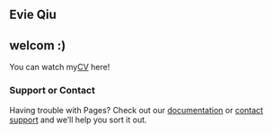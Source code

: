 ## Evie Qiu
## welcom :)
You can watch my[CV](https://github.com/EvieQ01/EvieQ01.github.io/blob/gh-pages/CV_Yiwen_Qiu.pdf) here!

### Support or Contact

Having trouble with Pages? Check out our [documentation](https://docs.github.com/categories/github-pages-basics/) or [contact support](https://support.github.com/contact) and we’ll help you sort it out.
